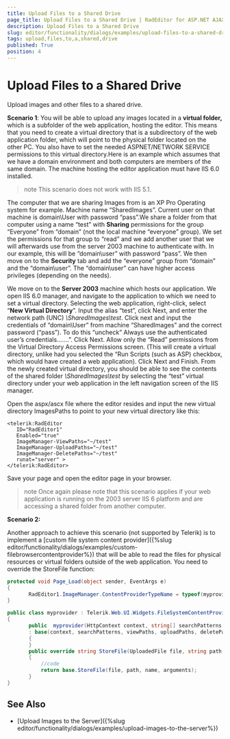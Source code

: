 ```yaml
---
title: Upload Files to a Shared Drive
page_title: Upload Files to a Shared Drive | RadEditor for ASP.NET AJAX Documentation
description: Upload Files to a Shared Drive
slug: editor/functionality/dialogs/examples/upload-files-to-a-shared-drive
tags: upload,files,to,a,shared,drive
published: True
position: 4
---
```


# Upload Files to a Shared Drive

Upload images and other files to a shared drive.

**Scenario 1**: You will be able to upload any images located in a **virtual folder,** which is a subfolder of the web application, hosting the editor. This means that you need to create a virtual directory that is a subdirectory of the web application folder, which will point to the physical folder located on the other PC. You also have to set the needed ASPNET/NETWORK SERVICE permissions to this virtual directory.Here is an example which assumes that we have a domain environment and both computers are members of the same domain. The machine hosting the editor application must have IIS 6.0 installed.

>note This scenario does not work with IIS 5.1.

The computer that we are sharing Images from is an XP Pro Operating system for example. Machine name “SharedImages”. Current user on that machine is domain\User with password “pass”.We share a folder from that computer using a name “test” with **Sharing** permissions for the group “Everyone” from “domain” (not the local machine “everyone” group). We set the permissions for that group to “read” and we add another user that we will afterwards use from the server 2003 machine to authenticate with. In our example, this will be “domain\user” with password “pass”. We then move on to the **Security** tab and add the “everyone” group from “domain” and the “domain\user”. The “domain\user” can have higher access privileges (depending on the needs).

We move on to the **Server 2003** machine which hosts our application. We open IIS 6.0 manager, and navigate to the application to which we need to set a virtual directory. Selecting the web application, right-click, select “**New Virtual Directory**”. Input the alias “test”, click Next, and enter the network path (UNC) *\\SharedImages\test*. Click next and input the credentials of “domain\User” from machine “SharedImages” and the correct password (“pass”). To do this “uncheck” Always use the authenticated user’s credentials…….”. Click Next. Allow only the “Read” permissions from the Virtual Directory Access Permissions screen. (This will create a virtual directory, unlike had you selected the “Run Scripts (such as ASP) checkbox, which would have created a web application). Click Next and Finish. From the newly created virtual directory, you should be able to see the contents of the shared folder *\\SharedImages\test* by selecting the “test” virtual directory under your web application in the left navigation screen of the IIS manager.

Open the aspx/ascx file where the editor resides and input the new virtual directory ImagesPaths to point to your new virtual directory like this:

````ASP.NET
<telerik:RadEditor
   ID="RadEditor1"
   Enabled="true"
   ImageManager-ViewPaths="~/test"
   ImageManager-UploadPaths="~/test"
   ImageManager-DeletePaths="~/test"
   runat="server" >
</telerik:RadEditor> 	
````


Save your page and open the editor page in your browser.

>note Once again please note that this scenario applies if your web application is running on the 2003 server IIS 6 platform and are accessing a shared folder from another computer.

**Scenario 2:**

Another approach to achieve this scenario (not supported by Telerik) is to implement a [custom file system content provider]({%slug editor/functionality/dialogs/examples/custom-filebrowsercontentprovider%}) that will be able to read the files for physical resources or virtual folders outside of the web application. You need to override the StoreFile function:

````C#
protected void Page_Load(object sender, EventArgs e)
{
	   RadEditor1.ImageManager.ContentProviderTypeName = typeof(myprovider).AssemblyQualifiedName;
}

public class myprovider : Telerik.Web.UI.Widgets.FileSystemContentProvider
{  
	   public  myprovider(HttpContext context, string[] searchPatterns, string[] viewPaths, string[] uploadPaths, string[] deletePaths, string selectedUrl, string selectedItemTag)
	   : base(context, searchPatterns, viewPaths, uploadPaths, deletePaths, selectedUrl, selectedItemTag)
	   {
	   }
	   public override string StoreFile(UploadedFile file, string path, string name, params string[] arguments)
	   {
		   //code
		   return base.StoreFile(file, path, name, arguments);
	   }
} 
````



## See Also

 * [Upload Images to the Server]({%slug editor/functionality/dialogs/examples/upload-images-to-the-server%})
